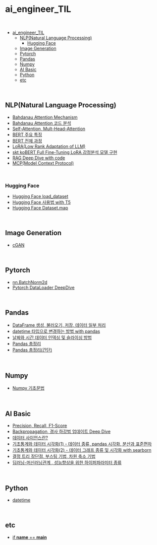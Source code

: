 # ai_engineer_TIL

<br>

- [ai\_engineer\_TIL](#ai_engineer_til)
  - [NLP(Natural Language Processing)](#nlpnatural-language-processing)
    - [Hugging Face](#hugging-face)
  - [Image Generation](#image-generation)
  - [Pytorch](#pytorch)
  - [Pandas](#pandas)
  - [Numpy](#numpy)
  - [AI Basic](#ai-basic)
  - [Python](#python)
  - [etc](#etc)

<br>

## NLP(Natural Language Processing)

- [Bahdanau Attention Mechanism](https://github.com/AI-Dev-Lex-Kim/ai_engineer_TIL/blob/main/%EC%9E%90%EC%97%B0%EC%96%B4/Bahdanau%20Attention%20Mechanism.md)
- [Bahdanau Attention 코드 분석](https://github.com/AI-Dev-Lex-Kim/ai_engineer_TIL/blob/main/%EC%9E%90%EC%97%B0%EC%96%B4/Bahdanau%20Attention%20%EC%BD%94%EB%93%9C%20%EB%B6%84%EC%84%9D.md)
- [Self-Attention, Mult-Head-Attention](https://github.com/AI-Dev-Lex-Kim/ai_engineer_TIL/blob/main/%EC%9E%90%EC%97%B0%EC%96%B4/Self-Attention%2C%20Mult-Head-Attention.md)
- [BERT 주요 특징](https://github.com/AI-Dev-Lex-Kim/ai_engineer_TIL/blob/main/%EC%9E%90%EC%97%B0%EC%96%B4/BERT%20%EC%A3%BC%EC%9A%94%20%ED%8A%B9%EC%A7%95.md)
- [BERT 전체 과정](https://github.com/AI-Dev-Lex-Kim/ai_engineer_TIL/blob/main/%EC%9E%90%EC%97%B0%EC%96%B4/BERT%20%EC%A0%84%EC%B2%B4%20%EA%B3%BC%EC%A0%95.md)
- [LoRA(Low Rank Adaptation of LLM)](<https://github.com/AI-Dev-Lex-Kim/ai_engineer_TIL/blob/main/%EC%9E%90%EC%97%B0%EC%96%B4/LoRA(Low%20Rank%20Adaptation%20of%20LLM).md>)
- [skt koBERT Full Fine-Tuning LoRA 감정분석 모델 구현](https://github.com/AI-Dev-Lex-Kim/ai_engineer_TIL/blob/main/%EC%9E%90%EC%97%B0%EC%96%B4/skt%20koBERT%20Full%20Fine-Tuning%20LoRA%20%EA%B0%90%EC%A0%95%EB%B6%84%EC%84%9D%20%EB%AA%A8%EB%8D%B8%20%EA%B5%AC%ED%98%84.md)
- [RAG Deep Dive with code](<https://github.com/AI-Dev-Lex-Kim/ai_engineer_TIL/blob/main/%EC%9E%90%EC%97%B0%EC%96%B4/RAG(Retrieval-Agumented%20Generation)%20Deep%20Dive%20with%20code.md>)
- [MCP(Model Context Protocol)](<https://github.com/AI-Dev-Lex-Kim/ai_engineer_TIL/blob/main/%EC%9E%90%EC%97%B0%EC%96%B4/MCP(Model%20Context%20Protocol).md>)

<br>

### Hugging Face

- [Hugging Face load_dataset](<https://github.com/AI-Dev-Lex-Kim/ai_engineer_TIL/blob/main/%EC%9E%90%EC%97%B0%EC%96%B4/dataset%20load_dataset().md>)
- [Hugging Face 사용법 with T5](https://github.com/AI-Dev-Lex-Kim/ai_engineer_TIL/blob/main/%EC%9E%90%EC%97%B0%EC%96%B4/hugging%20face%20T5%20%EC%82%AC%EC%9A%A9%EB%B2%95.md)
- [Hugging Face Dataset.map](https://github.com/AI-Dev-Lex-Kim/ai_engineer_TIL/blob/main/%EC%9E%90%EC%97%B0%EC%96%B4/Hugging%20Face%20Dataset%20map.md)

<br>

## Image Generation

- [cGAN](https://github.com/AI-Dev-Lex-Kim/ai_engineer_TIL/blob/main/Image%20Generation/cGAN.md)

<br>

## Pytorch

- [nn.BatchNorm2d](https://github.com/AI-Dev-Lex-Kim/ai_engineer_TIL/blob/main/Pytorch/nn_BatchNorm2d.md)
- [Pytorch DataLoader DeepDive](https://github.com/AI-Dev-Lex-Kim/ai_engineer_TIL/blob/main/Pytorch/Pytorch%20DataLoader%20DeepDive.md)

<br>

## Pandas

- [DataFrame 생성, 불러오기, 저장, 데이터 일부 처리](https://github.com/FE-Lex-Kim/ai_engineer_TIL/blob/main/Pandas/DataFrame%20%EC%83%9D%EC%84%B1%2C%20%EB%B6%88%EB%9F%AC%EC%98%A4%EA%B8%B0%2C%20%EC%A0%80%EC%9E%A5%2C%20%EB%8D%B0%EC%9D%B4%ED%84%B0%20%EC%9D%BC%EB%B6%80%20%EC%B2%98%EB%A6%AC.md)
- [datetime 타입으로 변경하는 방법 with pandas](https://github.com/FE-Lex-Kim/ai_engineer_TIL/blob/main/Pandas/datetime%20%ED%83%80%EC%9E%85%EC%9C%BC%EB%A1%9C%20%EB%B3%80%EA%B2%BD%ED%95%98%EB%8A%94%20%EB%B0%A9%EB%B2%95%20with%20pandas.md)
- [날짜와 시간 데이터 인덱싱 및 슬라이싱 방법](https://github.com/FE-Lex-Kim/ai_engineer_TIL/blob/main/Pandas/%EB%82%A0%EC%A7%9C%EC%99%80%20%EC%8B%9C%EA%B0%84%20%EB%8D%B0%EC%9D%B4%ED%84%B0%20%EC%9D%B8%EB%8D%B1%EC%8B%B1%20%EB%B0%8F%20%EC%8A%AC%EB%9D%BC%EC%9D%B4%EC%8B%B1%20%EB%B0%A9%EB%B2%95.md)
- [Pandas 총정리](https://github.com/FE-Lex-Kim/ai_engineer_TIL/blob/main/Pandas/Pandas%20%EC%B4%9D%EC%A0%95%EB%A6%AC.md)
- [Pandas 총정리(간단)](<https://github.com/FE-Lex-Kim/ai_engineer_TIL/blob/main/Pandas/Pandas%20%EC%B4%9D%EC%A0%95%EB%A6%AC(%EA%B0%84%EB%8B%A8).md>)

<br>

## Numpy

- [Numpy 기초문법](https://github.com/FE-Lex-Kim/ai_engineer_TIL/blob/main/Numpy/Numpy%20%EA%B8%B0%EC%B4%88%EB%AC%B8%EB%B2%95.md)

<br>

## AI Basic

- [Precision, Recall, F1-Score](https://github.com/AI-Dev-Lex-Kim/ai_engineer_TIL/blob/main/AI%20%EC%97%94%EC%A7%80%EB%8B%88%EC%96%B4%20%EA%B8%B0%EC%B4%88%20%EC%A7%80%EC%8B%9D/Precision%2C%20Recall%2C%20F1-Score%20.md)
- [Backpropagation, 경사 하강법 업데이트 Deep Dive](https://github.com/AI-Dev-Lex-Kim/ai_engineer_TIL/blob/main/AI%20%EC%97%94%EC%A7%80%EB%8B%88%EC%96%B4%20%EA%B8%B0%EC%B4%88%20%EC%A7%80%EC%8B%9D/Backpropagation%2C%20%EA%B2%BD%EC%82%AC%20%ED%95%98%EA%B0%95%EB%B2%95%20%EC%97%85%EB%8D%B0%EC%9D%B4%ED%8A%B8%20Deep%20Dive.md)
- [데이터 사이언스란?](https://github.com/FE-Lex-Kim/ai_engineer_TIL/blob/main/AI%20%EC%97%94%EC%A7%80%EB%8B%88%EC%96%B4%20%EA%B8%B0%EC%B4%88%20%EC%A7%80%EC%8B%9D/%EB%8D%B0%EC%9D%B4%ED%84%B0%20%EC%82%AC%EC%9D%B4%EC%96%B8%EC%8A%A4%EB%9E%80%3F.md)
- [기초통계와 데이터 시각화(1) - 데이터 종류, pandas 시각화, 분산과 표준편차](<https://github.com/FE-Lex-Kim/ai_engineer_TIL/blob/main/AI%20%EC%97%94%EC%A7%80%EB%8B%88%EC%96%B4%20%EA%B8%B0%EC%B4%88%20%EC%A7%80%EC%8B%9D/%EA%B8%B0%EC%B4%88%ED%86%B5%EA%B3%84%EC%99%80%20%EB%8D%B0%EC%9D%B4%ED%84%B0%20%EC%8B%9C%EA%B0%81%ED%99%94(1)%20-%20%EB%8D%B0%EC%9D%B4%ED%84%B0%20%EC%A2%85%EB%A5%98%2C%20pandas%20%EC%8B%9C%EA%B0%81%ED%99%94%2C%20%EB%B6%84%EC%82%B0%EA%B3%BC%20%ED%91%9C%EC%A4%80%ED%8E%B8%EC%B0%A8.md>)
- [기초통계와 데이터 시각화(2) - 데이터 그래프 종류 및 시각화 with searborn](<https://github.com/FE-Lex-Kim/ai_engineer_TIL/blob/main/AI%20%EC%97%94%EC%A7%80%EB%8B%88%EC%96%B4%20%EA%B8%B0%EC%B4%88%20%EC%A7%80%EC%8B%9D/%EA%B8%B0%EC%B4%88%ED%86%B5%EA%B3%84%EC%99%80%20%EB%8D%B0%EC%9D%B4%ED%84%B0%20%EC%8B%9C%EA%B0%81%ED%99%94(2)%20-%20%EB%8D%B0%EC%9D%B4%ED%84%B0%20%EA%B7%B8%EB%9E%98%ED%94%84%20%EC%A2%85%EB%A5%98%20%EB%B0%8F%20%EC%8B%9C%EA%B0%81%ED%99%94%20with%20searborn.md>)
- [결정 트리 장단점, 부스팅 기법, 차원 축소 기법](https://github.com/AI-Dev-Lex-Kim/ai_engineer_TIL/blob/main/AI%20%EC%97%94%EC%A7%80%EB%8B%88%EC%96%B4%20%EA%B8%B0%EC%B4%88%20%EC%A7%80%EC%8B%9D/%EA%B2%B0%EC%A0%95%20%ED%8A%B8%EB%A6%AC%20%EC%9E%A5%EB%8B%A8%EC%A0%90%2C%20%EB%B6%80%EC%8A%A4%ED%8C%85%20%EA%B8%B0%EB%B2%95%2C%20%EC%B0%A8%EC%9B%90%20%EC%B6%95%EC%86%8C%20%EA%B8%B0%EB%B2%95.md)
- [딥러닝-머신러닝관계 , 성능향상을 위한 하이퍼파라미터 종류](https://github.com/AI-Dev-Lex-Kim/ai_engineer_TIL/blob/main/AI%20%EC%97%94%EC%A7%80%EB%8B%88%EC%96%B4%20%EA%B8%B0%EC%B4%88%20%EC%A7%80%EC%8B%9D/%EB%94%A5%EB%9F%AC%EB%8B%9D-%EB%A8%B8%EC%8B%A0%EB%9F%AC%EB%8B%9D%EA%B4%80%EA%B3%84%20%2C%20%EC%84%B1%EB%8A%A5%ED%96%A5%EC%83%81%EC%9D%84%20%EC%9C%84%ED%95%9C%20%ED%95%98%EC%9D%B4%ED%8D%BC%ED%8C%8C%EB%9D%BC%EB%AF%B8%ED%84%B0%20%EC%A2%85%EB%A5%98.md)

<br>

## Python

- [datetime](https://github.com/FE-Lex-Kim/ai_engineer_TIL/blob/main/python/datetime.md)

<br>

## etc

- [if **name** == **main**]()
